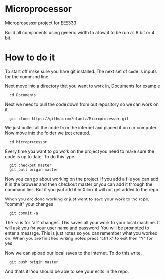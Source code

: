 Microprocessor
==============
Microprosessor project for EEE333 

Build all components using generic width to allow it to be run as 8 bit or 4 bit. 

How to do it
============

To start off make sure you have git installed. The next set of code is inputs for the command line. 

Next move into a directory that you want to work in, Documents for example 
   
      cd Documents

Next we need to pull the code down from out repository so we can work on it.
   
      git clone https://github.com/nlantz/Microprocessor.git

We just pulled all the code from the internet and placed it on our computer. Now move into the folder we ject created.
   
      cd Microprocessor

Every time you want to go work on the project you need to make sure the code is up to date. To do this type. 

      git checkout master
      git pull origin master

Now you can go about working on the project. If you add a file you can add it in the browser and then checkout master or you can add it through the command line. But if you jsut add it in Xilinx it will not get added to the repo. 

When you are done working or just want to save your work to the repo, "commit" your changes

      git commit -a

The -a is for "all" changes. This saves all your work to your local machine.
It will ask you for your user name and password. 
You will be prompted to enter a message. This is just notes so you can remember what you worked on. When you are finished writing notes press "ctrl x" to exit then "Y" for yes

Now we can upload our local saves to the internet. To do this write. 
 
      git push origin master


And thats it! You should be able to see your edits in the repo. 

   


  


